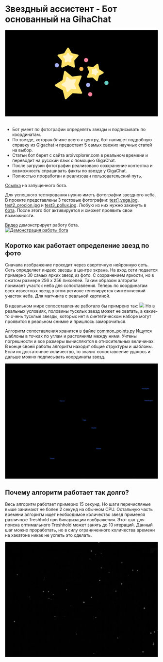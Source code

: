 # Звездный ассистент - Бот основанный на GihaChat
![](header.jpg)<br/><br/>
- Бот умеет по фотографии определять звезды и подписывать по координатам. 
- По звезде, которая ближе всего к центру, бот напишет подробную справку из Gigachat и предоствит 5 самых свежих научных статей на выбор.
- Статьи бот берет с сайта arxivxplorer.com в реальном времени и переводит на русский язык с помощью GigaChat.
- После загрузки фотографии реализовано созхранение контестка и возможность спрашивать факты по звезде у GigaChat.
- Полностью проработан и реализован пользовательский путь.

[Ссылка](https://t.me/starScannerBot) на запущенного бота.

Для успешного тестирования нужно иметь фотографии звездного неба.
В проекте представлены 3 тестовые фотографии: [test1_vega.jpg](test1_vega.jpg), [test2_procion.jpg](test2_procion.jpg) и [test3_pollux.jpg](test3_pollux.jpg). Любую из них нужно закинуть в [бота](https://t.me/starScannerBot). После этого бот активируется и сможет проявить свои возможности.

[Видео](https://www.youtube.com/watch?v=WjBd5zXtdVU) демонстрирует работу бота.<br/>
[![Демонстрация работы бота](https://img.youtube.com/vi/WjBd5zXtdVU/0.jpg)]([https://www.youtube.com/watch?v=YOUTUBE_VIDEO_ID_HERE](https://www.youtube.com/watch?v=WjBd5zXtdVU))


## Коротко как работает определение звезд по фото
Сначала изображение проходит через сверточную нейронную сеть. Сеть определяет индекс звезды в центре экрана. На вход сети подается примерно 30 самых ярких звезд из фото. С сохранением яркости, но в сжатом размере 256 x 256 пикселей. Таким образом алгоритм понимает участок неба для сопоставления.
Теперь по координатам всех известных звезд в этом регионе гененируется синтетический участок неба. Для матчинга с реальной картиной.

В идеальном мире сопосотавление работало бы примрено так: 
![](anim_matching.gif)
Но в реальных условиях, половины тусклых звезд может не хватать, а какие-то очень тусклые звезды, которых нет в синтетическом наборе могут проявится в реальном снимке и пришлось заморочиться.

Алгоритм сопоставления хранится в файле [common_points.py](common_points.py) Ищутся шаблоны в точках по углам и растояниям между ними. Учтены погрешности и все размеры вычисляются в относительных величинах. В конце своей работы алгоритм находит общие структуры и шаблоны. Если их достаточное количество, то значит сопоставление удалось и дальше можно подписывать координаты звезд. 

![](example_result.jpg)

## Почему алгоритм работает так долго?

Весь алгоритм работает примерно 15 секунд. Но шаги перечисляные выше занимают не более 2 секунд на обычном CPU. Остальную часть времени алгоритм ищет необходимое количество звезд применяя различные Treshhold при бинаризации изображения. Этот шаг для поиска оптимального Treshhold может занять до 10 итераций. Данный шаг можно проработать, но в силу ограниченного количества времени на хакатоне никак не успеть это сделать.

![](points.jpg)
